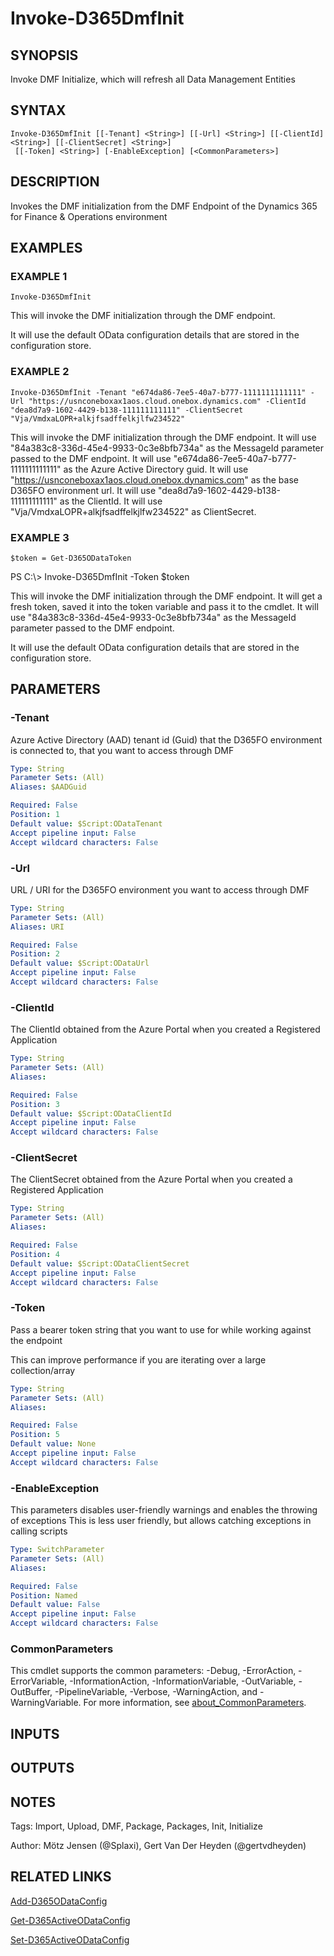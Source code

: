﻿---
external help file: d365fo.integrations-help.xml
Module Name: d365fo.integrations
online version:
schema: 2.0.0
---

# Invoke-D365DmfInit

## SYNOPSIS
Invoke DMF Initialize, which will refresh all Data Management Entities

## SYNTAX

```
Invoke-D365DmfInit [[-Tenant] <String>] [[-Url] <String>] [[-ClientId] <String>] [[-ClientSecret] <String>]
 [[-Token] <String>] [-EnableException] [<CommonParameters>]
```

## DESCRIPTION
Invokes the DMF initialization from the DMF Endpoint of the Dynamics 365 for Finance & Operations environment

## EXAMPLES

### EXAMPLE 1
```
Invoke-D365DmfInit
```

This will invoke the DMF initialization through the DMF endpoint.

It will use the default OData configuration details that are stored in the configuration store.

### EXAMPLE 2
```
Invoke-D365DmfInit -Tenant "e674da86-7ee5-40a7-b777-1111111111111" -Url "https://usnconeboxax1aos.cloud.onebox.dynamics.com" -ClientId "dea8d7a9-1602-4429-b138-111111111111" -ClientSecret "Vja/VmdxaLOPR+alkjfsadffelkjlfw234522"
```

This will invoke the DMF initialization through the DMF endpoint.
It will use "84a383c8-336d-45e4-9933-0c3e8bfb734a" as the MessageId parameter passed to the DMF endpoint.
It will use "e674da86-7ee5-40a7-b777-1111111111111" as the Azure Active Directory guid.
It will use "https://usnconeboxax1aos.cloud.onebox.dynamics.com" as the base D365FO environment url.
It will use "dea8d7a9-1602-4429-b138-111111111111" as the ClientId.
It will use "Vja/VmdxaLOPR+alkjfsadffelkjlfw234522" as ClientSecret.

### EXAMPLE 3
```
$token = Get-D365ODataToken
```

PS C:\\\> Invoke-D365DmfInit -Token $token

This will invoke the DMF initialization through the DMF endpoint.
It will get a fresh token, saved it into the token variable and pass it to the cmdlet.
It will use "84a383c8-336d-45e4-9933-0c3e8bfb734a" as the MessageId parameter passed to the DMF endpoint.

It will use the default OData configuration details that are stored in the configuration store.

## PARAMETERS

### -Tenant
Azure Active Directory (AAD) tenant id (Guid) that the D365FO environment is connected to, that you want to access through DMF

```yaml
Type: String
Parameter Sets: (All)
Aliases: $AADGuid

Required: False
Position: 1
Default value: $Script:ODataTenant
Accept pipeline input: False
Accept wildcard characters: False
```

### -Url
URL / URI for the D365FO environment you want to access through DMF

```yaml
Type: String
Parameter Sets: (All)
Aliases: URI

Required: False
Position: 2
Default value: $Script:ODataUrl
Accept pipeline input: False
Accept wildcard characters: False
```

### -ClientId
The ClientId obtained from the Azure Portal when you created a Registered Application

```yaml
Type: String
Parameter Sets: (All)
Aliases:

Required: False
Position: 3
Default value: $Script:ODataClientId
Accept pipeline input: False
Accept wildcard characters: False
```

### -ClientSecret
The ClientSecret obtained from the Azure Portal when you created a Registered Application

```yaml
Type: String
Parameter Sets: (All)
Aliases:

Required: False
Position: 4
Default value: $Script:ODataClientSecret
Accept pipeline input: False
Accept wildcard characters: False
```

### -Token
Pass a bearer token string that you want to use for while working against the endpoint

This can improve performance if you are iterating over a large collection/array

```yaml
Type: String
Parameter Sets: (All)
Aliases:

Required: False
Position: 5
Default value: None
Accept pipeline input: False
Accept wildcard characters: False
```

### -EnableException
This parameters disables user-friendly warnings and enables the throwing of exceptions
This is less user friendly, but allows catching exceptions in calling scripts

```yaml
Type: SwitchParameter
Parameter Sets: (All)
Aliases:

Required: False
Position: Named
Default value: False
Accept pipeline input: False
Accept wildcard characters: False
```

### CommonParameters
This cmdlet supports the common parameters: -Debug, -ErrorAction, -ErrorVariable, -InformationAction, -InformationVariable, -OutVariable, -OutBuffer, -PipelineVariable, -Verbose, -WarningAction, and -WarningVariable. For more information, see [about_CommonParameters](http://go.microsoft.com/fwlink/?LinkID=113216).

## INPUTS

## OUTPUTS

## NOTES
Tags: Import, Upload, DMF, Package, Packages, Init, Initialize

Author: Mötz Jensen (@Splaxi), Gert Van Der Heyden (@gertvdheyden)

## RELATED LINKS

[Add-D365ODataConfig]()

[Get-D365ActiveODataConfig]()

[Set-D365ActiveODataConfig]()

